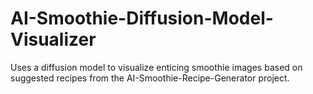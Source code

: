 # AI-Smoothie-Diffusion-Model-Visualizer
Uses a diffusion model to visualize enticing smoothie images based on suggested recipes from the AI-Smoothie-Recipe-Generator project.

